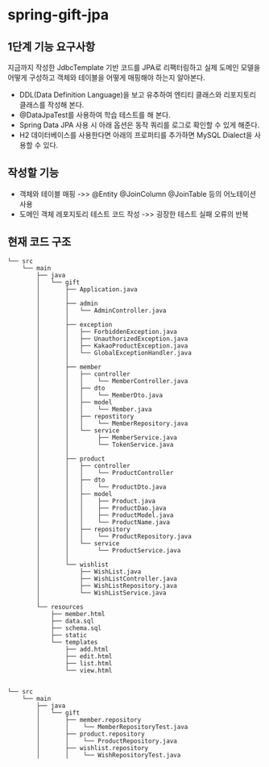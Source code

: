 # spring-gift-jpa

## 1단계 기능 요구사항
지금까지 작성한 JdbcTemplate 기반 코드를 JPA로 리팩터링하고 실제 도메인 모델을 어떻게 구성하고 객체와 테이블을 어떻게 매핑해야 하는지 알아본다.
- DDL(Data Definition Language)을 보고 유추하여 엔티티 클래스와 리포지토리 클래스를 작성해 본다.
- @DataJpaTest를 사용하여 학습 테스트를 해 본다.
- Spring Data JPA 사용 시 아래 옵션은 동작 쿼리를 로그로 확인할 수 있게 해준다.
- H2 데이터베이스를 사용한다면 아래의 프로퍼티를 추가하면 MySQL Dialect을 사용할 수 있다.

## 작성할 기능
- 객체와 테이블 매핑 ->> @Entity @JoinColumn @JoinTable 등의 어노테이션 사용
- 도메인 객체 레포지토리 테스트 코드 작성 ->> 굉장한 테스트 실패 오류의 반복


## 현재 코드 구조
```plaintext
└── src
    └── main
        ├── java
        │   └── gift
        │       ├── Application.java
        │       │
        │       ├── admin
        │       │   └── AdminController.java
        │       │ 
        │       ├── exception
        │       │   ├── ForbiddenException.java
        │       │   ├── UnauthorizedException.java
        │       │   ├── KakaoProductException.java
        │       │   └── GlobalExceptionHandler.java
        │       │ 
        │       ├── member
        │       │   ├── controller
        │       │   │    └── MemberController.java
        │       │   ├── dto
        │       │   │    └── MemberDto.java
        │       │   ├── model
        │       │   │    └── Member.java
        │       │   ├── repostitory
        │       │   │    └── MemberRepository.java
        │       │   └── service
        │       │        ├── MemberService.java
        │       │        └── TokenService.java
        │       │
        │       ├── product
        │       │   ├── controller
        │       │   │    └── ProductController
        │       │   ├── dto
        │       │   │    └── ProductDto.java
        │       │   ├── model
        │       │   │    ├── Product.java
        │       │   │    ├── ProductDao.java
        │       │   │    ├── ProductModel.java
        │       │   │    └── ProductName.java
        │       │   ├── repository
        │       │   │    └── ProductRepository.java
        │       │   └── service
        │       │        └── ProductService.java
        │       │
        │       └── wishlist
        │           ├── WishList.java
        │           ├── WishListController.java
        │           ├── WishListRepository.java
        │           └── WishListService.java
        │       
        └── resources
            ├── member.html
            ├── data.sql
            ├── schema.sql
            ├── static
            └── templates
                ├── add.html
                ├── edit.html
                ├── list.html
                └── view.html
 
                
└── src
    └── main
        ├── java
        │   └── gift    
        │       ├── member.repository
        │       │    └── MemberRepositoryTest.java
        │       ├── product.repository
        │       │    └── ProductRepository.java
        │       ├── wishlist.repository
        │       │    └── WishRepositoryTest.java